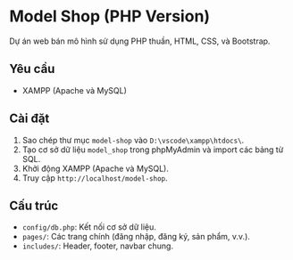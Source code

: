 # Model Shop (PHP Version)

Dự án web bán mô hình sử dụng PHP thuần, HTML, CSS, và Bootstrap.

## Yêu cầu
- XAMPP (Apache và MySQL)

## Cài đặt
1. Sao chép thư mục `model-shop` vào `D:\vscode\xampp\htdocs\`.
2. Tạo cơ sở dữ liệu `model_shop` trong phpMyAdmin và import các bảng từ SQL.
3. Khởi động XAMPP (Apache và MySQL).
4. Truy cập `http://localhost/model-shop`.

## Cấu trúc
- `config/db.php`: Kết nối cơ sở dữ liệu.
- `pages/`: Các trang chính (đăng nhập, đăng ký, sản phẩm, v.v.).
- `includes/`: Header, footer, navbar chung.